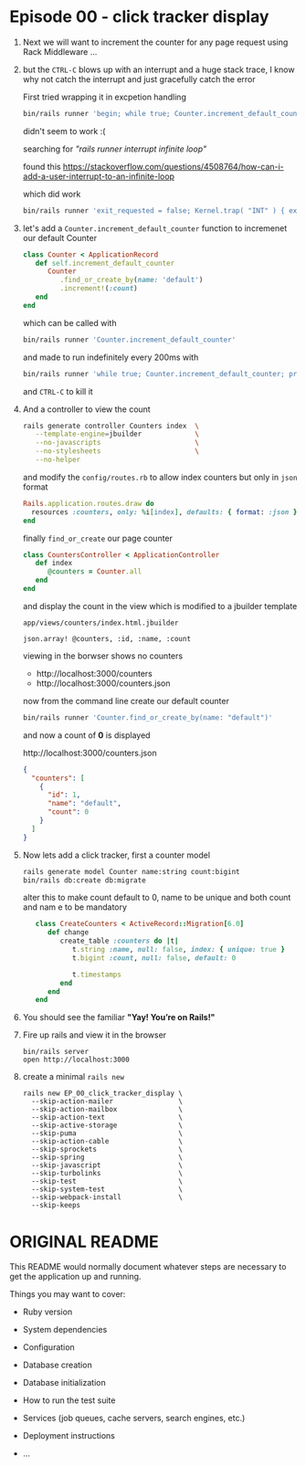 # Episode 00 - click tracker display

1. Next we will want to increment the counter for any page request using Rack Middleware ...

1. but the `CTRL-C` blows up with an interrupt and a huge stack trace, I know why not catch the interrupt and just gracefully catch the error

   First tried wrapping it in excpetion handling

   ```sh
   bin/rails runner 'begin; while true; Counter.increment_default_counter; print "."; sleep(0.2); end; resuce Interrupt => e; puts "END, ${e}"; end;'
   ```

   didn't seem to work :(

   searching for _"rails runner interrupt infinite loop"_

   found this https://stackoverflow.com/questions/4508764/how-can-i-add-a-user-interrupt-to-an-infinite-loop

   which did work

   ```sh
   bin/rails runner 'exit_requested = false; Kernel.trap( "INT" ) { exit_requested = true }; while !exit_requested; Counter.increment_default_counter; print "."; sleep(0.2); end'
   ```

1. let's add a `Counter.increment_default_counter` function to incremenet our default Counter

   ```ruby
   class Counter < ApplicationRecord
      def self.increment_default_counter
         Counter
            .find_or_create_by(name: 'default')
            .increment!(:count)
      end
   end
   ```

   which can be called with

   ```sh
   bin/rails runner 'Counter.increment_default_counter'
   ```

   and made to run indefinitely every 200ms with

   ```sh
   bin/rails runner 'while true; Counter.increment_default_counter; print "."; sleep(0.2); end'
   ```

   and `CTRL-C` to kill it

1. And a controller to view the count

   ```sh
   rails generate controller Counters index  \
      --template-engine=jbuilder             \
      --no-javascripts                       \
      --no-stylesheets                       \
      --no-helper
   ```

   and modify the `config/routes.rb` to allow index counters but only in `json` format

   ```ruby
   Rails.application.routes.draw do
     resources :counters, only: %i[index], defaults: { format: :json }
   end
   ```

   finally `find_or_create` our page counter

   ```ruby
   class CountersController < ApplicationController
      def index
         @counters = Counter.all
      end
   end
   ```

   and display the count in the view which is modified to a jbuilder template

   `app/views/counters/index.html.jbuilder`

   ```jbuilder
   json.array! @counters, :id, :name, :count
   ```

   viewing in the borwser shows no counters

   - http://localhost:3000/counters
   - http://localhost:3000/counters.json

   now from the command line create our default counter

   ```sh
   bin/rails runner 'Counter.find_or_create_by(name: "default")'
   ```

   and now a count of **0** is displayed

   http://localhost:3000/counters.json

   ```json
   {
     "counters": [
       {
         "id": 1,
         "name": "default",
         "count": 0
       }
     ]
   }
   ```

1. Now lets add a click tracker, first a counter model

   ```sh
   rails generate model Counter name:string count:bigint
   bin/rails db:create db:migrate
   ```

   alter this to make count default to 0, name to be unique and both count and nam e to be mandatory

   ```ruby
      class CreateCounters < ActiveRecord::Migration[6.0]
         def change
            create_table :counters do |t|
               t.string :name, null: false, index: { unique: true }
               t.bigint :count, null: false, default: 0

               t.timestamps
            end
         end
      end
   ```

1. You should see the familiar **"Yay! You’re on Rails!"**

1. Fire up rails and view it in the browser

   ```
   bin/rails server
   open http://localhost:3000
   ```

1. create a minimal `rails new`
   ```
   rails new EP_00_click_tracker_display \
     --skip-action-mailer                \
     --skip-action-mailbox               \
     --skip-action-text                  \
     --skip-active-storage               \
     --skip-puma                         \
     --skip-action-cable                 \
     --skip-sprockets                    \
     --skip-spring                       \
     --skip-javascript                   \
     --skip-turbolinks                   \
     --skip-test                         \
     --skip-system-test                  \
     --skip-webpack-install              \
     --skip-keeps
   ```

# ORIGINAL README

This README would normally document whatever steps are necessary to get the
application up and running.

Things you may want to cover:

- Ruby version

- System dependencies

- Configuration

- Database creation

- Database initialization

- How to run the test suite

- Services (job queues, cache servers, search engines, etc.)

- Deployment instructions

- ...
